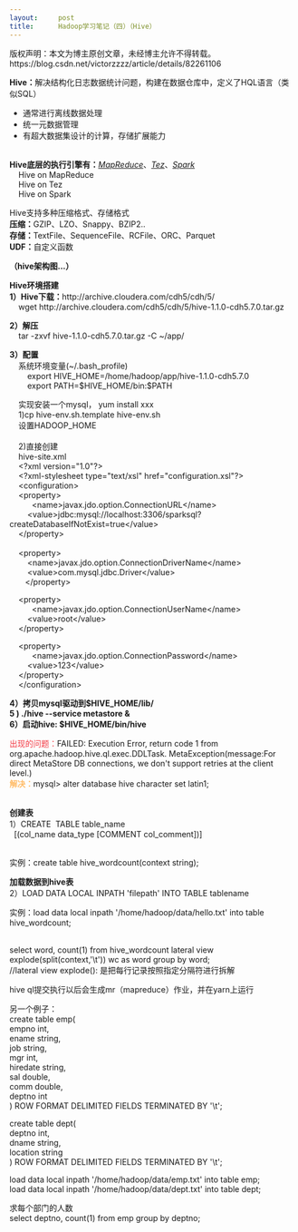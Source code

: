 ```yaml
---
layout:     post
title:      Hadoop学习笔记（四）（Hive）
---
```

<div id="article_content" class="article_content clearfix csdn-tracking-statistics" data-pid="blog" data-mod="popu_307" data-dsm="post">
								<div class="article-copyright">
					版权声明：本文为博主原创文章，未经博主允许不得转载。					https://blog.csdn.net/victorzzzz/article/details/82261106				</div>
								            <link rel="stylesheet" href="https://csdnimg.cn/release/phoenix/template/css/ck_htmledit_views-f76675cdea.css">
						<div class="htmledit_views" id="content_views">
                <p><strong>Hive：</strong>解决结构化日志数据统计问题，构建在数据仓库中，定义了HQL语言（类似SQL）</p>

<ul><li>通常进行离线数据处理</li>
	<li>统一元数据管理</li>
	<li>有超大数据集设计的计算，存储扩展能力</li>
</ul><p>      <br><strong>Hive底层的执行引擎有：</strong><u><em>MapReduce</em></u>、<u><em>Tez</em></u>、<u><em>Spark</em></u><br>
    Hive on MapReduce<br>
    Hive on Tez<br>
    Hive on Spark</p>

<p>Hive支持多种压缩格式、存储格式<br><strong>压缩：</strong>GZIP、LZO、Snappy、BZIP2..<br><strong>存储：</strong>TextFile、SequenceFile、RCFile、ORC、Parquet<br><strong>UDF：</strong>自定义函数</p>

<p><strong>（hive架构图...）</strong></p>

<p><strong>Hive环境搭建</strong><br><strong>1）Hive下载：</strong>http://archive.cloudera.com/cdh5/cdh/5/<br>
    wget http://archive.cloudera.com/cdh5/cdh/5/hive-1.1.0-cdh5.7.0.tar.gz</p>

<p><strong>2）解压</strong><br>
    tar -zxvf hive-1.1.0-cdh5.7.0.tar.gz -C ~/app/</p>

<p><strong>3）配置</strong><br>
    系统环境变量(~/.bash_profile)<br>
        export HIVE_HOME=/home/hadoop/app/hive-1.1.0-cdh5.7.0<br>
        export PATH=$HIVE_HOME/bin:$PATH</p>

<p>    实现安装一个mysql， yum install xxx<br>
    1)cp hive-env.sh.template hive-env.sh<br>
    设置HADOOP_HOME<br>
    <br>
    2)直接创建<br>
    hive-site.xml<br>
    &lt;?xml version="1.0"?&gt;<br>
    &lt;?xml-stylesheet type="text/xsl" href="configuration.xsl"?&gt;<br>
    &lt;configuration&gt;<br>
    &lt;property&gt;<br>
          &lt;name&gt;javax.jdo.option.ConnectionURL&lt;/name&gt;<br>
        &lt;value&gt;jdbc:mysql://localhost:3306/sparksql?createDatabaseIfNotExist=true&lt;/value&gt;<br>
    &lt;/property&gt;<br>
    <br>
    &lt;property&gt;<br>
        &lt;name&gt;javax.jdo.option.ConnectionDriverName&lt;/name&gt;<br>
        &lt;value&gt;com.mysql.jdbc.Driver&lt;/value&gt;<br>
       &lt;/property&gt;</p>

<p>    &lt;property&gt;<br>
          &lt;name&gt;javax.jdo.option.ConnectionUserName&lt;/name&gt;<br>
        &lt;value&gt;root&lt;/value&gt;<br>
    &lt;/property&gt;</p>

<p>    &lt;property&gt;<br>
          &lt;name&gt;javax.jdo.option.ConnectionPassword&lt;/name&gt;<br>
        &lt;value&gt;123&lt;/value&gt;<br>
    &lt;/property&gt;<br>
    &lt;/configuration&gt;</p>

<p><strong>4）拷贝mysql驱动到$HIVE_HOME/lib/<br>
5 ) ./hive --service metastore &amp;<br>
6）启动hive: $HIVE_HOME/bin/hive</strong></p>

<p><span style="color:#f33b45;">出现的问题：</span>FAILED: Execution Error, return code 1 from org.apache.hadoop.hive.ql.exec.DDLTask. MetaException(message:For direct MetaStore DB connections, we don't support retries at the client level.)<br><strong><span style="color:#ffbb66;">解决：</span></strong>mysql&gt; alter database hive character set latin1;</p>

<p><br><strong>创建表</strong><br>
1）CREATE  TABLE table_name<br>
  [(col_name data_type [COMMENT col_comment])]<br>
 </p>

<p>实例：create table hive_wordcount(context string);</p>

<p><strong>加载数据到hive表</strong><br>
2）LOAD DATA LOCAL INPATH 'filepath' INTO TABLE tablename</p>

<p>实例：load data local inpath '/home/hadoop/data/hello.txt' into table hive_wordcount;</p>

<p><br>
select word, count(1) from hive_wordcount lateral view explode(split(context,'\t')) wc as word group by word;<br>
//lateral view explode(): 是把每行记录按照指定分隔符进行拆解</p>

<p>hive ql提交执行以后会生成mr（mapreduce）作业，并在yarn上运行</p>

<p>另一个例子：<br>
create table emp(<br>
empno int,<br>
ename string,<br>
job string,<br>
mgr int,<br>
hiredate string,<br>
sal double,<br>
comm double,<br>
deptno int<br>
) ROW FORMAT DELIMITED FIELDS TERMINATED BY '\t';</p>

<p>create table dept(<br>
deptno int,<br>
dname string,<br>
location string<br>
) ROW FORMAT DELIMITED FIELDS TERMINATED BY '\t';</p>

<p>load data local inpath '/home/hadoop/data/emp.txt' into table emp;<br>
load data local inpath '/home/hadoop/data/dept.txt' into table dept;</p>

<p>求每个部门的人数<br>
select deptno, count(1) from emp group by deptno;</p>            </div>
                </div>